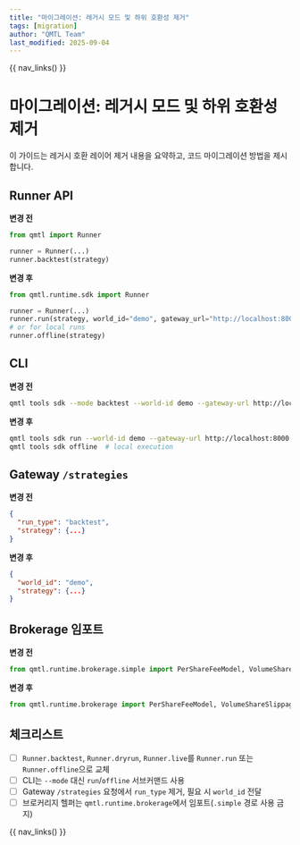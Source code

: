 ```yaml
---
title: "마이그레이션: 레거시 모드 및 하위 호환성 제거"
tags: [migration]
author: "QMTL Team"
last_modified: 2025-09-04
---
```


{{ nav_links() }}

# 마이그레이션: 레거시 모드 및 하위 호환성 제거

이 가이드는 레거시 호환 레이어 제거 내용을 요약하고, 코드 마이그레이션 방법을 제시합니다.

## Runner API

**변경 전**

```python
from qmtl import Runner

runner = Runner(...)
runner.backtest(strategy)
```

**변경 후**

```python
from qmtl.runtime.sdk import Runner

runner = Runner(...)
runner.run(strategy, world_id="demo", gateway_url="http://localhost:8000")
# or for local runs
runner.offline(strategy)
```

## CLI

**변경 전**

```bash
qmtl tools sdk --mode backtest --world-id demo --gateway-url http://localhost:8000
```

**변경 후**

```bash
qmtl tools sdk run --world-id demo --gateway-url http://localhost:8000
qmtl tools sdk offline  # local execution
```

## Gateway `/strategies`

**변경 전**

```json
{
  "run_type": "backtest",
  "strategy": {...}
}
```

**변경 후**

```json
{
  "world_id": "demo",
  "strategy": {...}
}
```

## Brokerage 임포트

**변경 전**

```python
from qmtl.runtime.brokerage.simple import PerShareFeeModel, VolumeShareSlippageModel
```

**변경 후**

```python
from qmtl.runtime.brokerage import PerShareFeeModel, VolumeShareSlippageModel
```

## 체크리스트

- [ ] `Runner.backtest`, `Runner.dryrun`, `Runner.live`를 `Runner.run` 또는 `Runner.offline`으로 교체
- [ ] CLI는 `--mode` 대신 `run`/`offline` 서브커맨드 사용
- [ ] Gateway `/strategies` 요청에서 `run_type` 제거, 필요 시 `world_id` 전달
- [ ] 브로커리지 헬퍼는 `qmtl.runtime.brokerage`에서 임포트(`.simple` 경로 사용 금지)

{{ nav_links() }}
